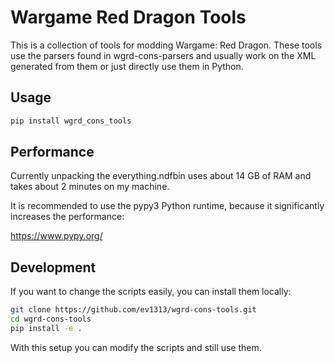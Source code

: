 # Wargame Red Dragon Tools

This is a collection of tools for modding Wargame: Red Dragon.
These tools use the parsers found in wgrd-cons-parsers and usually
work on the XML generated from them or just directly use them in Python.

## Usage

``` sh
pip install wgrd_cons_tools


```

## Performance

Currently unpacking the everything.ndfbin uses about 14 GB of RAM and takes about 2 minutes on my machine.

It is recommended to use the pypy3 Python runtime, because it significantly increases the performance:

https://www.pypy.org/

## Development

If you want to change the scripts easily, you can install them locally:

``` sh
git clone https://github.com/ev1313/wgrd-cons-tools.git
cd wgrd-cons-tools
pip install -e .

```

With this setup you can modify the scripts and still use them.
